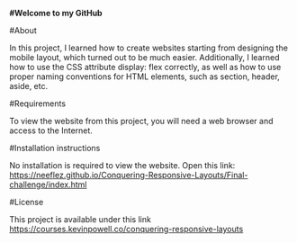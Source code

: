 **#Welcome to my GitHub**

#About

In this project, I learned how to create websites starting from designing the mobile layout, which turned out to be much easier. Additionally, I learned how to use the CSS attribute display: flex correctly, as well as how to use proper naming conventions for HTML elements, such as section, header, aside, etc.

#Requirements

To view the website from this project, you will need a web browser and access to the Internet.

#Installation instructions

No installation is required to view the website.
Open this link: https://neeflez.github.io/Conquering-Responsive-Layouts/Final-challenge/index.html

#License

This project is available under this link https://courses.kevinpowell.co/conquering-responsive-layouts
